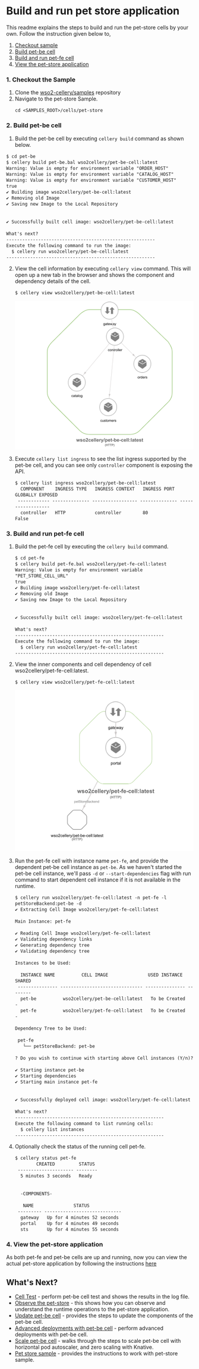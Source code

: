 # Build and run pet store application

This readme explains the steps to build and run the pet-store cells by your own. Follow the instruction given below to,

1. [Checkout sample](#1-checkout-the-sample)
2. [Build pet-be cell](#2-build-pet-be-cell)
3. [Build and run pet-fe cell](#3-build-and-run-pet-fe-cell)
4. [View the pet-store application](#4-view-the-pet-store-application)

### 1. Checkout the Sample

1. Clone the [wso2-cellery/samples](https://github.com/wso2-cellery/samples) repository
2. Navigate to the pet-store Sample.
   ```
   cd <SAMPLES_ROOT>/cells/pet-store
   ```

### 2. Build pet-be cell
1.  Build the pet-be cell by executing `cellery build` command as shown below. 
   ```
   $ cd pet-be
   $ cellery build pet-be.bal wso2cellery/pet-be-cell:latest
   Warning: Value is empty for environment variable "ORDER_HOST"
   Warning: Value is empty for environment variable "CATALOG_HOST"
   Warning: Value is empty for environment variable "CUSTOMER_HOST"
   true
   ✔ Building image wso2cellery/pet-be-cell:latest
   ✔ Removing old Image
   ✔ Saving new Image to the Local Repository
   
   
   ✔ Successfully built cell image: wso2cellery/pet-be-cell:latest
   
   What's next?
   --------------------------------------------------------
   Execute the following command to run the image:
     $ cellery run wso2cellery/pet-be-cell:latest
   --------------------------------------------------------
   ```
2. View the cell information by executing `cellery view` command. This will open up a new tab in the browser and shows 
the component and dependency details of the cell. 
    ```
    $ cellery view wso2cellery/pet-be-cell:latest
    ```
    ![pet fe view](../../docs/images/pet-store/pet-be-view.png)

3. Execute `cellery list ingress` to see the list ingress supported by the pet-be cell, and you can see only `controller` component is exposing the API. 
    ```
    $ cellery list ingress wso2cellery/pet-be-cell:latest
      COMPONENT    INGRESS TYPE   INGRESS CONTEXT   INGRESS PORT   GLOBALLY EXPOSED
     ------------ -------------- ----------------- -------------- ------------------
      controller   HTTP           controller        80             False
    ```
    
### 3. Build and run pet-fe cell
1. Build the pet-fe cell by executing the `cellery build` command.
   ```
   $ cd pet-fe
   $ cellery build pet-fe.bal wso2cellery/pet-fe-cell:latest
   Warning: Value is empty for environment variable "PET_STORE_CELL_URL"
   true
   ✔ Building image wso2cellery/pet-fe-cell:latest
   ✔ Removing old Image
   ✔ Saving new Image to the Local Repository
   
   
   ✔ Successfully built cell image: wso2cellery/pet-fe-cell:latest
   
   What's next?
   --------------------------------------------------------
   Execute the following command to run the image:
     $ cellery run wso2cellery/pet-fe-cell:latest
   --------------------------------------------------------
   ```
2. View the inner components and cell dependency of cell wso2cellery/pet-fe-cell:latest.
    ```
    $ cellery view wso2cellery/pet-fe-cell:latest
    ```
    ![pet fe view](../../docs/images/pet-store/pet-fe-view.png)

3. Run the pet-fe cell with instance name `pet-fe`, and provide the dependent pet-be cell instance as `pet-be`. 
As we haven't started the pet-be cell instance, we'll pass `-d` or `--start-dependencies` flag with run command to 
start dependent cell instance if it is not available in the runtime.
   ```
   $ cellery run wso2cellery/pet-fe-cell:latest -n pet-fe -l petStoreBackend:pet-be -d
   ✔ Extracting Cell Image wso2cellery/pet-fe-cell:latest
   
   Main Instance: pet-fe
   
   ✔ Reading Cell Image wso2cellery/pet-fe-cell:latest
   ✔ Validating dependency links
   ✔ Generating dependency tree
   ✔ Validating dependency tree
   
   Instances to be Used:
   
     INSTANCE NAME          CELL IMAGE               USED INSTANCE   SHARED
    --------------- ------------------------------- --------------- --------
     pet-be          wso2cellery/pet-be-cell:latest   To be Created    -
     pet-fe          wso2cellery/pet-fe-cell:latest   To be Created    -
   
   Dependency Tree to be Used:
   
    pet-fe
      └── petStoreBackend: pet-be
   
   ? Do you wish to continue with starting above Cell instances (Y/n)?
   
   ✔ Starting instance pet-be
   ✔ Starting dependencies
   ✔ Starting main instance pet-fe
   
   
   ✔ Successfully deployed cell image: wso2cellery/pet-fe-cell:latest
   
   What's next?
   --------------------------------------------------------
   Execute the following command to list running cells:
     $ cellery list instances
   --------------------------------------------------------
   ```
3. Optionally check the status of the running cell pet-fe.
   ```
   $ cellery status pet-fe
           CREATED         STATUS
    --------------------- --------
     5 minutes 3 seconds   Ready
   
   
     -COMPONENTS-
   
      NAME               STATUS
    --------- -----------------------------
     gateway   Up for 4 minutes 52 seconds
     portal    Up for 4 minutes 49 seconds
     sts       Up for 4 minutes 55 seconds
   ```

### 4. View the pet-store application 

As both pet-fe and pet-be cells are up and running, now you can view the actual pet-store application by following the 
instructions [here](../../cells/pet-store/README.md#view-application)


## What's Next?
- [Cell Test](test-be-cell.md) - perform pet-be cell test and shows the results in the log file.
- [Observe the pet-store](observability.md) - this shows how you can observe and understand the runtime operations to the pet-store application.
- [Update pet-be cell](cell-component-update-and-adv-deployment.md#cell-component-update) - provides the steps to update the components of the pet-be cell.
- [Advanced deployments with pet-be cell](cell-component-update-and-adv-deployment.md#blue-green-and-canary-deployment) - perform advanced deployments with pet-be cell.
- [Scale pet-be cell](scale-cell.md) - walks through the steps to scale pet-be cell with horizontal pod autoscaler, and zero scaling with Knative. 
- [Pet store sample](../../cells/pet-store/README.md) - provides the instructions to work with pet-store sample.
